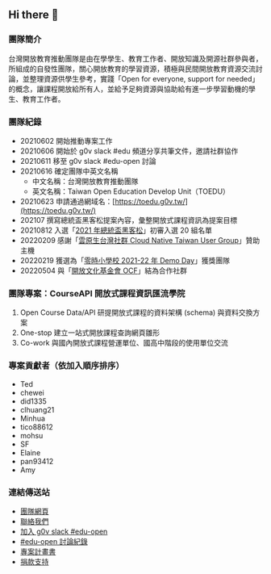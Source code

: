 ## Hi there 👋
### 團隊簡介
台灣開放教育推動團隊是由在學學生、教育工作者、開放知識及開源社群參與者，所組成的自發性團隊，關心開放教育的學習資源，積極與民間開放教育資源交流討論，並整理資源供學生參考，實踐「Open for everyone, support for needed」的概念，讓課程開放給所有人，並給予足夠資源與協助給有進一步學習動機的學生、教育工作者。

### 團隊紀錄
- 20210602 開始推動專案工作
- 20210606 開始於 g0v slack #edu 頻道分享共筆文件，邀請社群協作
- 20210611 移至 g0v slack #edu-open 討論
- 20210616 確定團隊中英文名稱
  - 中文名稱：台灣開放教育推動團隊
  - 英文名稱：Taiwan Open Education Develop Unit（TOEDU）
- 20210623 申請通過網域名：[https://toedu.g0v.tw/](https://toedu.g0v.tw/)
- 202107 撰寫總統盃黑客松提案內容，彙整開放式課程資訊為提案目標
- 20210812 入選「[2021 年總統盃黑客松](https://presidential-hackathon.taiwan.gov.tw/NewsDetail08122.aspx)」初審入選 20 組名單
- 20220209 感謝「[雲原生台灣社群 Cloud Native Taiwan User Group](https://cloudnative.tw/)」贊助主機
- 20220219 獲選為「[零時小學校 2021-22 年 Demo Day](https://sch001.g0v.tw/)」獲獎團隊
- 20220504 與「[開放文化基金會 OCF](https://ocf.tw)」結為合作社群

### 團隊專案：CourseAPI 開放式課程資訊匯流學院
1. Open Course Data/API 研提開放式課程的資料架構 (schema) 與資料交換方案
2. One-stop 建立一站式開放課程查詢網頁雛形
3. Co-work 與國內開放式課程營運單位、國高中階段的使用單位交流

### 專案貢獻者（依加入順序排序）
- Ted
- chewei
- did1335
- clhuang21
- Minhua
- tico88612
- mohsu
- SF
- Elaine
- pan93412
- Amy

### 連結傳送站
- [團隊網頁](https://toedu.g0v.tw/)
- [聯絡我們](mailto:toedu@g0v.tw)
- [加入 g0v slack #edu-open](https://g0v.hackmd.io/@jothon/joing0vslack)
- [#edu-open 討論紀錄](https://g0v-slack-archive.g0v.ronny.tw/index/channel/C024NAMF0CV)
- [專案計畫書](https://toedu.notion.site/25e8e775506a4a47aaecb3408faeb3c8)
- [捐款支持](https://ocf.neticrm.tw/civicrm/contribute/transact?reset=1&id=56)
